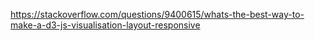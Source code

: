 https://stackoverflow.com/questions/9400615/whats-the-best-way-to-make-a-d3-js-visualisation-layout-responsive